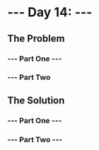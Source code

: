 # --- Day 14: ---

## The Problem

### --- Part One ---

### --- Part Two

## The Solution

### --- Part One ---

### --- Part Two ---
